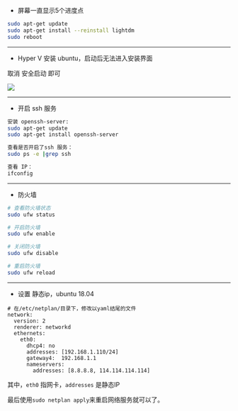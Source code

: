 * 屏幕一直显示5个进度点

```bash
sudo apt-get update
sudo apt-get install --reinstall lightdm
sudo reboot
```

***

* Hyper V 安装 ubuntu，启动后无法进入安装界面

取消 安全启动 即可

![](https://note-taking-1258869021.cos.ap-beijing.myqcloud.com/Linux/linux%20errs%201.png)

***

* 开启 ssh 服务

```bash
安装 openssh-server:
sudo apt-get update
sudo apt-get install openssh-server

查看是否开启了ssh 服务：
sudo ps -e |grep ssh

查看 IP：
ifconfig
```

***

* 防火墙

```bash
# 查看防火墙状态
sudo ufw status 

# 开启防火墙
sudo ufw enable

# 关闭防火墙
sudo ufw disable 

# 重启防火墙
sudo ufw reload
```

***

* 设置 静态ip，ubuntu 18.04

```text
# 在/etc/netplan/目录下，修改以yaml结尾的文件
network:
  version: 2
  renderer: networkd
  ethernets:
    eth0:
      dhcp4: no
      addresses: [192.168.1.110/24]
      gateway4:  192.168.1.1
      nameservers:
        addresses: [8.8.8.8, 114.114.114.114]
```

其中，`eth0` 指网卡，`addresses` 是静态IP

最后使用`sudo netplan apply`来重启网络服务就可以了。

